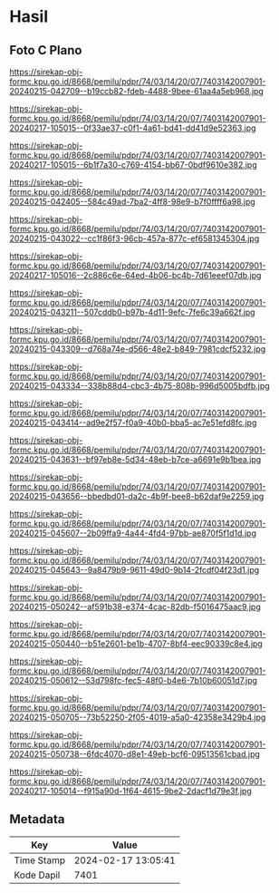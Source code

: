 # Hasil

## Foto C Plano

https://sirekap-obj-formc.kpu.go.id/8668/pemilu/pdpr/74/03/14/20/07/7403142007901-20240215-042709--b19ccb82-fdeb-4488-9bee-61aa4a5eb968.jpg

https://sirekap-obj-formc.kpu.go.id/8668/pemilu/pdpr/74/03/14/20/07/7403142007901-20240217-105015--0f33ae37-c0f1-4a61-bd41-dd41d9e52363.jpg

https://sirekap-obj-formc.kpu.go.id/8668/pemilu/pdpr/74/03/14/20/07/7403142007901-20240217-105015--6b1f7a30-c769-4154-bb67-0bdf9610e382.jpg

https://sirekap-obj-formc.kpu.go.id/8668/pemilu/pdpr/74/03/14/20/07/7403142007901-20240215-042405--584c49ad-7ba2-4ff8-98e9-b7f0ffff6a98.jpg

https://sirekap-obj-formc.kpu.go.id/8668/pemilu/pdpr/74/03/14/20/07/7403142007901-20240215-043022--cc1f86f3-96cb-457a-877c-ef6581345304.jpg

https://sirekap-obj-formc.kpu.go.id/8668/pemilu/pdpr/74/03/14/20/07/7403142007901-20240217-105016--2c886c6e-64ed-4b06-bc4b-7d61eeef07db.jpg

https://sirekap-obj-formc.kpu.go.id/8668/pemilu/pdpr/74/03/14/20/07/7403142007901-20240215-043211--507cddb0-b97b-4d11-9efc-7fe6c39a662f.jpg

https://sirekap-obj-formc.kpu.go.id/8668/pemilu/pdpr/74/03/14/20/07/7403142007901-20240215-043309--d768a74e-d566-48e2-b849-7981cdcf5232.jpg

https://sirekap-obj-formc.kpu.go.id/8668/pemilu/pdpr/74/03/14/20/07/7403142007901-20240215-043334--338b88d4-cbc3-4b75-808b-996d5005bdfb.jpg

https://sirekap-obj-formc.kpu.go.id/8668/pemilu/pdpr/74/03/14/20/07/7403142007901-20240215-043414--ad9e2f57-f0a9-40b0-bba5-ac7e51efd8fc.jpg

https://sirekap-obj-formc.kpu.go.id/8668/pemilu/pdpr/74/03/14/20/07/7403142007901-20240215-043631--bf97eb8e-5d34-48eb-b7ce-a6691e9b1bea.jpg

https://sirekap-obj-formc.kpu.go.id/8668/pemilu/pdpr/74/03/14/20/07/7403142007901-20240215-043656--bbedbd01-da2c-4b9f-bee8-b62daf9e2259.jpg

https://sirekap-obj-formc.kpu.go.id/8668/pemilu/pdpr/74/03/14/20/07/7403142007901-20240215-045607--2b09ffa9-4a44-4fd4-97bb-ae870f5f1d1d.jpg

https://sirekap-obj-formc.kpu.go.id/8668/pemilu/pdpr/74/03/14/20/07/7403142007901-20240215-045643--9a8479b9-9611-49d0-9b14-2fcdf04f23d1.jpg

https://sirekap-obj-formc.kpu.go.id/8668/pemilu/pdpr/74/03/14/20/07/7403142007901-20240215-050242--af591b38-e374-4cac-82db-f5016475aac9.jpg

https://sirekap-obj-formc.kpu.go.id/8668/pemilu/pdpr/74/03/14/20/07/7403142007901-20240215-050440--b51e2601-be1b-4707-8bf4-eec90339c8e4.jpg

https://sirekap-obj-formc.kpu.go.id/8668/pemilu/pdpr/74/03/14/20/07/7403142007901-20240215-050612--53d798fc-fec5-48f0-b4e6-7b10b60051d7.jpg

https://sirekap-obj-formc.kpu.go.id/8668/pemilu/pdpr/74/03/14/20/07/7403142007901-20240215-050705--73b52250-2f05-4019-a5a0-42358e3429b4.jpg

https://sirekap-obj-formc.kpu.go.id/8668/pemilu/pdpr/74/03/14/20/07/7403142007901-20240215-050738--6fdc4070-d8e1-49eb-bcf6-09513561cbad.jpg

https://sirekap-obj-formc.kpu.go.id/8668/pemilu/pdpr/74/03/14/20/07/7403142007901-20240217-105014--f915a90d-1f64-4615-9be2-2dacf1d79e3f.jpg


## Metadata

| Key        | Value               |
| ---------- | ------------------- |
| Time Stamp | 2024-02-17 13:05:41 |
| Kode Dapil | 7401                |




